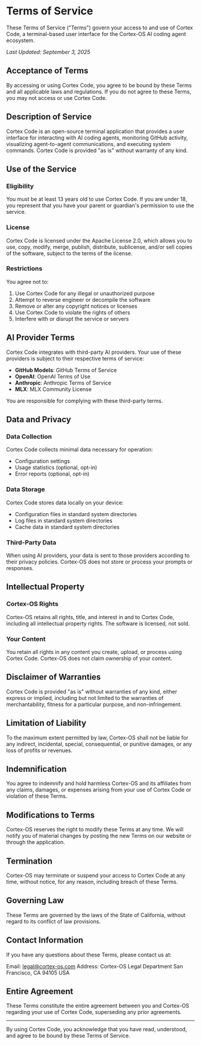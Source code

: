 # Terms of Service

These Terms of Service ("Terms") govern your access to and use of Cortex Code, a terminal-based user interface for the Cortex-OS AI coding agent ecosystem.

_Last Updated: September 3, 2025_

## Acceptance of Terms

By accessing or using Cortex Code, you agree to be bound by these Terms and all applicable laws and regulations. If you do not agree to these Terms, you may not access or use Cortex Code.

## Description of Service

Cortex Code is an open-source terminal application that provides a user interface for interacting with AI coding agents, monitoring GitHub activity, visualizing agent-to-agent communications, and executing system commands. Cortex Code is provided "as is" without warranty of any kind.

## Use of the Service

### Eligibility

You must be at least 13 years old to use Cortex Code. If you are under 18, you represent that you have your parent or guardian's permission to use the service.

### License

Cortex Code is licensed under the Apache License 2.0, which allows you to use, copy, modify, merge, publish, distribute, sublicense, and/or sell copies of the software, subject to the terms of the license.

### Restrictions

You agree not to:

1. Use Cortex Code for any illegal or unauthorized purpose
2. Attempt to reverse engineer or decompile the software
3. Remove or alter any copyright notices or licenses
4. Use Cortex Code to violate the rights of others
5. Interfere with or disrupt the service or servers

## AI Provider Terms

Cortex Code integrates with third-party AI providers. Your use of these providers is subject to their respective terms of service:

- **GitHub Models**: GitHub Terms of Service
- **OpenAI**: OpenAI Terms of Use
- **Anthropic**: Anthropic Terms of Service
- **MLX**: MLX Community License

You are responsible for complying with these third-party terms.

## Data and Privacy

### Data Collection

Cortex Code collects minimal data necessary for operation:

- Configuration settings
- Usage statistics (optional, opt-in)
- Error reports (optional, opt-in)

### Data Storage

Cortex Code stores data locally on your device:

- Configuration files in standard system directories
- Log files in standard system directories
- Cache data in standard system directories

### Third-Party Data

When using AI providers, your data is sent to those providers according to their privacy policies. Cortex-OS does not store or process your prompts or responses.

## Intellectual Property

### Cortex-OS Rights

Cortex-OS retains all rights, title, and interest in and to Cortex Code, including all intellectual property rights. The software is licensed, not sold.

### Your Content

You retain all rights in any content you create, upload, or process using Cortex Code. Cortex-OS does not claim ownership of your content.

## Disclaimer of Warranties

Cortex Code is provided "as is" without warranties of any kind, either express or implied, including but not limited to the warranties of merchantability, fitness for a particular purpose, and non-infringement.

## Limitation of Liability

To the maximum extent permitted by law, Cortex-OS shall not be liable for any indirect, incidental, special, consequential, or punitive damages, or any loss of profits or revenues.

## Indemnification

You agree to indemnify and hold harmless Cortex-OS and its affiliates from any claims, damages, or expenses arising from your use of Cortex Code or violation of these Terms.

## Modifications to Terms

Cortex-OS reserves the right to modify these Terms at any time. We will notify you of material changes by posting the new Terms on our website or through the application.

## Termination

Cortex-OS may terminate or suspend your access to Cortex Code at any time, without notice, for any reason, including breach of these Terms.

## Governing Law

These Terms are governed by the laws of the State of California, without regard to its conflict of law provisions.

## Contact Information

If you have any questions about these Terms, please contact us at:

Email: <legal@cortex-os.com>
Address: Cortex-OS Legal Department
San Francisco, CA 94105
USA

## Entire Agreement

These Terms constitute the entire agreement between you and Cortex-OS regarding your use of Cortex Code, superseding any prior agreements.

---

By using Cortex Code, you acknowledge that you have read, understood, and agree to be bound by these Terms of Service.
